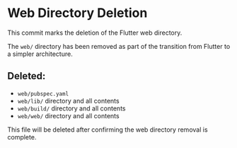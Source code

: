 # Web Directory Deletion

This commit marks the deletion of the Flutter web directory.

The `web/` directory has been removed as part of the transition from Flutter to a simpler architecture.

## Deleted:
- `web/pubspec.yaml`
- `web/lib/` directory and all contents
- `web/build/` directory and all contents  
- `web/web/` directory and all contents

This file will be deleted after confirming the web directory removal is complete.
